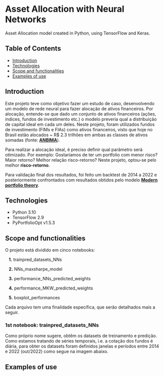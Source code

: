 # Asset Allocation with Neural Networks

Asset Allocation model created in Python, using TensorFlow and Keras.

## Table of Contents

* [Introduction](#introduction)
* [Technologies](#technologies)
* [Scope and functionalities](#scope-and-functionalities)
* [Examples of use](#examples-of-use)

## Introduction

Este projeto teve como objetivo fazer um estudo de caso, desenvolvendo um modelo de rede neural para fazer alocação de ativos financeiros. Por alocação, entende-se que dado um conjunto de ativos financeiros (ações, índices, fundos de investimento etc.) o modelo preveria qual a distribuição de capital ideal em cada um deles. Neste projeto, foram utilizados fundos de investimento (FIMs e FIAs) como ativos financeiros, visto que hoje no Brasil estão alocados ~ R$ 2.3 trilhões em ambas as classes de ativos somadas (fonte: **[ANBIMA](https://www.anbima.com.br/pt_br/informar/estatisticas/fundos-de-investimento/fi-consolidado-diario.htm)**).

Para realizar a alocação ideal, é preciso definir qual parâmetro será otimizado. Por exemplo: Gostaríamos de ter um portfolio com menor risco? Maior retorno? Melhor relação risco-retorno? Neste projeto, optou-se pelo melhor **risco-retorno**.

Para validação final dos resultados, foi feito um backtest de 2014 a 2022 e posteriormente confrontados com resultados obtidos pelo modelo **[Modern portfolio theory](https://en.wikipedia.org/wiki/Modern_portfolio_theory)**.

## Technologies

* Python 3.10
* TensorFlow 2.9
* PyPortfolioOpt v1.5.3

## Scope and functionalities

O projeto está dividido em cinco notebooks:

&nbsp;&nbsp;&nbsp;**1.**  trainpred_datasets_NNs

&nbsp;&nbsp;&nbsp;**2.**  NNs_maxsharpe_model

&nbsp;&nbsp;&nbsp;**3.** performance_NNs_predicted_weights

&nbsp;&nbsp;&nbsp;**4.** performance_MKW_predicted_weights

&nbsp;&nbsp;&nbsp;**5.** boxplot_performances

Cada arquivo tem uma finalidade específica, que serão detalhados mais a seguir.

### 1st notebook: trainpred_datasets_NNs

Como próprio nome sugere, obtêm os datasets de treinamento e predição. Como estamos tratando de séries temporais, i.e. a cotação dos fundos é diária, para obter os datasets foram definidos janelas e períodos entre 2014 e 2022 (out/2022) como segue na imagem abaixo.







## Examples of use

